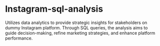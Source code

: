 # Instagram-sql-analysis
Utilizes data analytics to provide strategic insights for stakeholders on dummy Instagram platform. Through SQL queries, the analysis aims to guide decision-making, refine marketing strategies, and enhance platform performance.

